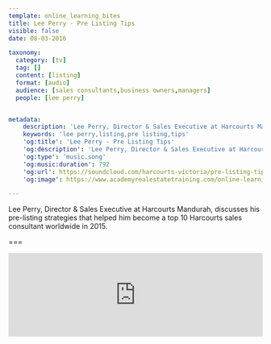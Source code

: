 ```yaml
---
template: online_learning_bites
title: Lee Perry - Pre Listing Tips
visible: false
date: 08-03-2016

taxonomy:
  category: [tv]
  tag: []
  content: [listing]
  format: [audio]
  audience: [sales consultants,business owners,managers]
  people: [lee perry]


metadata:
    description: 'Lee Perry, Director & Sales Executive at Harcourts Mandurah, discusses his pre-listing strategies that helped him become a top 10 Harcourts sales consultant worldwide in 2015.'
    keywords: 'lee perry,listing,pre listing,tips'
    'og:title': 'Lee Perry - Pre Listing Tips'
    'og:description': 'Lee Perry, Director & Sales Executive at Harcourts Mandurah, discusses his pre-listing strategies that helped him become a top 10 Harcourts sales consultant worldwide in 2015.'
    'og:type': 'music.song'
    'og:music:duration': 792
    'og:url': https://soundcloud.com/harcourts-victoria/pre-listing-tips-with-lee-perry
    'og:image': https://www.academyrealestatetraining.com/online-learning/bites/2016/03/08/lee-perry/lee-perry.jpg

---
```


Lee Perry, Director &amp; Sales Executive at Harcourts Mandurah, discusses his pre-listing strategies that helped him become a top 10 Harcourts sales consultant worldwide in 2015.

===

<iframe width="100%" height="166" scrolling="no" frameborder="no" src="https://w.soundcloud.com/player/?url=https%3A//api.soundcloud.com/tracks/250738134&amp;color=ff5500&amp;auto_play=false&amp;hide_related=false&amp;show_comments=true&amp;show_user=true&amp;show_reposts=false"></iframe>
